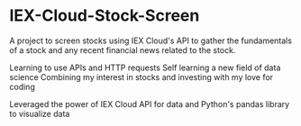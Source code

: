 # IEX-Cloud-Stock-Screen
A project to screen stocks using IEX Cloud's API to gather the fundamentals of a stock and any recent financial news related to the stock.

Learning to use APIs and HTTP requests
Self learning a new field of data science
Combining my interest in stocks and investing with my love for coding

Leveraged the power of IEX Cloud API for data and Python's pandas library to visualize data
